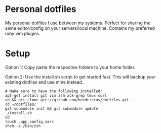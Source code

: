 # Personal dotfiles

My personal dotfiles I use between my systems. Perfect for sharing the same
editor/config on your servers/local machine. Contains my preferred ruby vim
plugins.

# Setup

Option 1: Copy paste the respective folders to your home folder.

Option 2: Use the install.sh script to get started fast. This will backup your
existing dotfiles and use mine instead.

    # Make sure to have the following installed:
    apt-get install git vim zsh ack-grep tmux curl
    cd && git clone git://github.com/hendricius/dotfiles.git
    cd ~/dotfiles/
    git submodule init && git submodule update
    ./install.sh
    cd
    touch .app_config_vars
    chsh -s /bin/zsh
